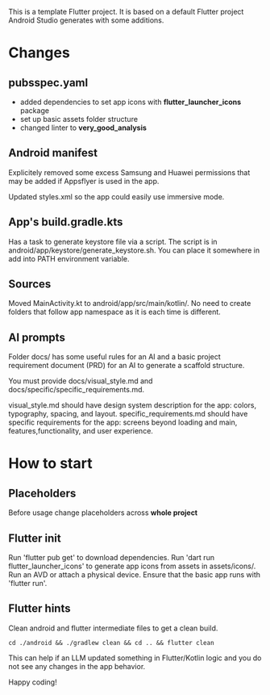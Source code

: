 This is a template Flutter project. It is based on a default Flutter project Android Studio generates with some additions.

# Changes

## pubsspec.yaml
- added dependencies to set app icons with **flutter_launcher_icons** package
- set up basic assets folder structure
- changed linter to **very_good_analysis**

## Android manifest
Explicitely removed some excess Samsung and Huawei permissions that may be added if Appsflyer is used in the app.

Updated styles.xml so the app could easily use immersive mode.

## App's build.gradle.kts

Has a task to generate keystore file via a script. The script is in android/app/keystore/generate_keystore.sh. You can place it somewhere in add into PATH environment variable.

## Sources
Moved MainActivity.kt to android/app/src/main/kotlin/. No need to create folders that follow app namespace as it is each time is different.

## AI prompts
Folder docs/ has some useful rules for an AI and a basic project requirement document (PRD) for an AI to generate a scaffold structure.

You must provide docs/visual_style.md and docs/specific/specific_requirements.md.

visual_style.md should have design system description for the app: colors, typography, spacing, and layout.
specific_requirements.md should have specific requirements for the app: screens beyond loading and main, features,functionality, and user experience.

# How to start

## Placeholders
Before usage change placeholders across **whole project**

## Flutter init
Run 'flutter pub get' to download dependencies.
Run 'dart run flutter_launcher_icons' to generate app icons from assets in assets/icons/.
Run an AVD or attach a physical device.
Ensure that the basic app runs with 'flutter run'.

## Flutter hints

Clean android and flutter intermediate files to get a clean build.
```
cd ./android && ./gradlew clean && cd .. && flutter clean
```

This can help if an LLM updated something in Flutter/Kotlin logic and you do not see any changes in the app behavior.

Happy coding!